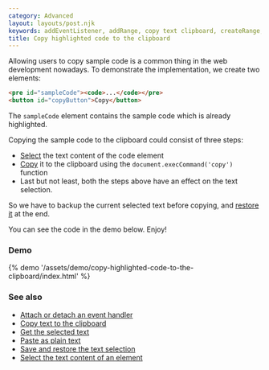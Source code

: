 ```yaml
---
category: Advanced
layout: layouts/post.njk
keywords: addEventListener, addRange, copy text clipboard, createRange, execCommand, getRangeAt, getSelection, rangeCount, removeAllRanges, selectNodeContents, window get selection
title: Copy highlighted code to the clipboard
---
```


Allowing users to copy sample code is a common thing in the web development nowadays.
To demonstrate the implementation, we create two elements:

```html
<pre id="sampleCode"><code>...</code></pre>
<button id="copyButton">Copy</button>
```

The `sampleCode` element contains the sample code which is already highlighted.

Copying the sample code to the clipboard could consist of three steps:

-   [Select](/select-the-text-content-of-an-element) the text content of the code element
-   [Copy](/copy-text-to-the-clipboard) it to the clipboard using the `document.execCommand('copy')` function
-   Last but not least, both the steps above have an effect on the text selection.

So we have to backup the current selected text before copying, and [restore it](/save-and-restore-the-text-selection) at the end.

You can see the code in the demo below. Enjoy!

### Demo

{% demo '/assets/demo/copy-highlighted-code-to-the-clipboard/index.html' %}

### See also

-   [Attach or detach an event handler](/attach-or-detach-an-event-handler)
-   [Copy text to the clipboard](/copy-text-to-the-clipboard)
-   [Get the selected text](/get-the-selected-text)
-   [Paste as plain text](/paste-as-plain-text)
-   [Save and restore the text selection](/save-and-restore-the-text-selection)
-   [Select the text content of an element](/select-the-text-content-of-an-element)
